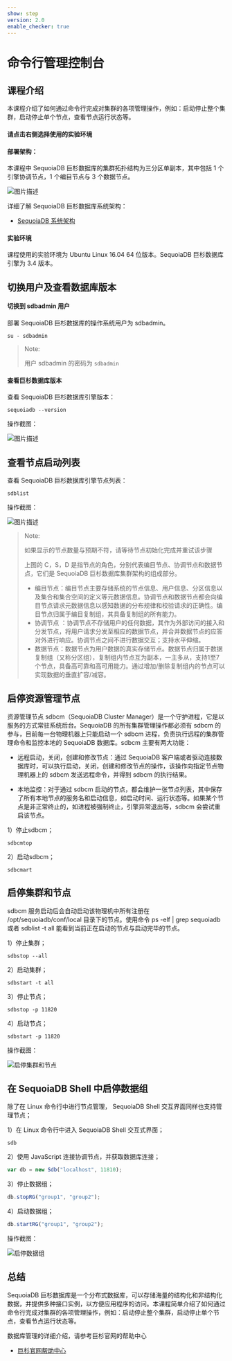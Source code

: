 ```yaml
---
show: step
version: 2.0
enable_checker: true
---
```


# 命令行管理控制台

## 课程介绍

本课程介绍了如何通过命令行完成对集群的各项管理操作，例如：启动停止整个集群，启动停止单个节点，查看节点运行状态等。

#### 请点击右侧选择使用的实验环境



#### 部署架构：
本课程中 SequoiaDB 巨杉数据库的集群拓扑结构为三分区单副本，其中包括 1 个引擎协调节点，1 个编目节点与 3 个数据节点。

![图片描述](https://doc.shiyanlou.com/courses/1480/1207281/96cb907f16094f2f959938fe26df8546-0)

详细了解 SequoiaDB 巨杉数据库系统架构：
* [SequoiaDB 系统架构](http://doc.sequoiadb.com/cn/sequoiadb-cat_id-1519649201-edition_id-0)

#### 实验环境
课程使用的实验环境为 Ubuntu Linux 16.04 64 位版本。SequoiaDB 巨杉数据库引擎为 3.4 版本。

## 切换用户及查看数据库版本

#### 切换到 sdbadmin 用户

部署 SequoiaDB 巨杉数据库的操作系统用户为 sdbadmin。

```shell
su - sdbadmin
```
>Note:
>
>用户 sdbadmin 的密码为 `sdbadmin`

#### 查看巨杉数据库版本

查看 SequoiaDB 巨杉数据库引擎版本：

```shell
sequoiadb --version
```

操作截图：

![图片描述](https://doc.shiyanlou.com/courses/1543/1207281/1d1b4057ef81bc03b825926d3071183a)

## 查看节点启动列表

查看 SequoiaDB 巨杉数据库引擎节点列表：

```shell
sdblist 
```

操作截图：

![图片描述](https://doc.shiyanlou.com/courses/1543/1207281/3ebdc835c21b5685d858918d25a9f372)

>Note:
>
>如果显示的节点数量与预期不符，请等待节点初始化完成并重试该步骤
>
>上图的 C，S，D 是指节点的角色，分别代表编目节点、协调节点和数据节点，它们是 SequoiaDB 巨杉数据库集群架构的组成部分。
>
> - 编目节点：编目节点主要存储系统的节点信息、用户信息、分区信息以及集合和集合空间的定义等元数据信息。协调节点和数据节点都会向编目节点请求元数据信息以感知数据的分布规律和校验请求的正确性。编目节点归属于编目复制组，其具备复制组的所有能力。
> - 协调节点 ：协调节点不存储用户的任何数据，其作为外部访问的接入和分发节点，将用户请求分发至相应的数据节点，并合并数据节点的应答对外进行响应。协调节点之间不进行数据交互；支持水平伸缩。
> - 数据节点：数据节点为用户数据的真实存储节点。数据节点归属于数据复制组（又称分区组），复制组内节点互为副本，一主多从，支持1至7个节点，具备高可靠和高可用能力。通过增加/删除复制组内的节点可以实现数据的垂直扩容/减容。

## 启停资源管理节点

资源管理节点 sdbcm（SequoiaDB Cluster Manager）是一个守护进程，它是以服务的方式常驻系统后台。SequoiaDB 的所有集群管理操作都必须有 sdbcm 的参与，目前每一台物理机器上只能启动一个 sdbcm 进程，负责执行远程的集群管理命令和监控本地的 SequoiaDB 数据库。sdbcm 主要有两大功能：

- 远程启动，关闭，创建和修改节点：通过 SequoiaDB 客户端或者驱动连接数据库时，可以执行启动，关闭，创建和修改节点的操作，该操作向指定节点物理机器上的 sdbcm 发送远程命令，并得到 sdbcm 的执行结果。

- 本地监控：对于通过 sdbcm 启动的节点，都会维护一张节点列表，其中保存了所有本地节点的服务名和启动信息，如启动时间、运行状态等。如果某个节点是非正常终止的，如进程被强制终止，引擎异常退出等，sdbcm 会尝试重启该节点。

1）停止sdbcm；
```shell
sdbcmtop
```

2）启动sdbcm；
```shell
sdbcmart
```


## 启停集群和节点

sdbcm 服务启动后会自动启动该物理机中所有注册在 /opt/sequoiadb/conf/local 目录下的节点。使用命令 ps -elf | grep sequoiadb 或者 sdblist -t all 能看到当前正在启动的节点与启动完毕的节点。


1）停止集群；
```shell
sdbstop --all
```

2）启动集群；
```shell
sdbstart -t all
```

3）停止节点；
```shell
sdbstop -p 11820
```

4）启动节点；
```shell
sdbstart -p 11820
```

操作截图：

![启停集群和节点](https://doc.shiyanlou.com/courses/1480/1207281/c71c54ab44817079139c5faae726faeb-0)

## 在 SequoiaDB Shell 中启停数据组

除了在 Linux 命令行中进行节点管理， SequoiaDB Shell 交互界面同样也支持管理节点；

1）在 Linux 命令行中进入 SequoiaDB Shell 交互式界面；

```shell
sdb
```

2）使用 JavaScript 连接协调节点，并获取数据库连接；

```javascript
var db = new Sdb("localhost", 11810);
```

3）停止数据组；
```javascript
db.stopRG("group1", "group2");
```

4）启动数据组；
```javascript
db.startRG("group1", "group2");
```

操作截图：

![启停数据组](https://doc.shiyanlou.com/courses/1480/1207281/7e3fdb7eda1c44acd12018499ef40938-0)


## 总结

SequoiaDB 巨杉数据库是一个分布式数据库，可以存储海量的结构化和非结构化数据，并提供多种接口实例，以方便应用程序的访问。本课程简单介绍了如何通过命令行完成对集群的各项管理操作，例如：启动停止整个集群，启动停止单个节点，查看节点运行状态等。

数据库管理的详细介绍，请参考巨杉官网的帮助中心
* [巨杉官网帮助中心](http://doc.sequoiadb.com/cn/sequoiadb)

